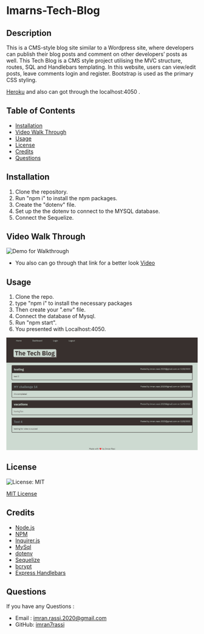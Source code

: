 # Imarns-Tech-Blog

## Description

This is a CMS-style blog site similar to a Wordpress site, where developers can publish their blog posts and comment on other developers’ posts as well. This Tech Blog is a CMS style project utilising the MVC structure, routes, SQL and Handlebars templating. In this website, users can view/edit posts, leave comments login and register. Bootstrap is used as the primary CSS styling.

<a href="https://cryptic-beyond-70386.herokuapp.com/">Heroku</a> and also can got through the localhost:4050 .


## Table of Contents
* [Installation](#installation)
* [Video Walk Through](#videowalkthrough)
* [Usage](#usage)
* [License](#license)
* [Credits](#credits)
* [Questions](#questions)

## Installation

1. Clone the repository.
2. Run "npm i" to install the npm packages.
3. Create the "dotenv" file.
4. Set up the the dotenv to connect to the MYSQL database.
5. Connect the Sequelize.

## Video Walk Through

![Demo for Walkthrough](./Assets/Tech-blog.gif)



* You also can go through that link for a better look <a href="https://drive.google.com/file/d/1AIw2zAqbCrARnL4jTIEOWHAkxwQ7YW0c/view">Video</a>


## Usage 

1. Clone the repo.
2. type "npm i" to install the necessary packages
3. Then create your ".env" file.
4. Connect the database of Mysql.
5. Run "npm start".
6. You presented with Localhost:4050.

![](./Assets/tech-blog-1.jpg)

## License

![License: MIT](https://img.shields.io/github/license/TheInfamousGrim/orm-e-commerce-back-end?color=yellow)

[MIT License](./LICENSE)

## Credits

* <a href="https://nodejs.org/">Node.js</a>
* <a href="https://www.npmjs.com/">NPM</a>
* <a href="https://www.npmjs.com/package/inquirer">Inquirer.js</a>
* <a href="https://www.npmjs.com/package/mysql">MySql</a>
* <a href="https://www.npmjs.com/package/dotenv-webpack">dotenv</a>
* <a href="https://sequelize.org/">Sequelize</a>
* <a href="https://www.npmjs.com/package/bcrypt">bcrypt</a>
* <a href="https://www.npmjs.com/package/express-handlebars">Express Handlebars</a>


## Questions

If you have any Questions :
  * Email : imran.rassi.2020@gmail.com
  * GitHub: [imran7rassi](https://github.com/imran7rassi)
